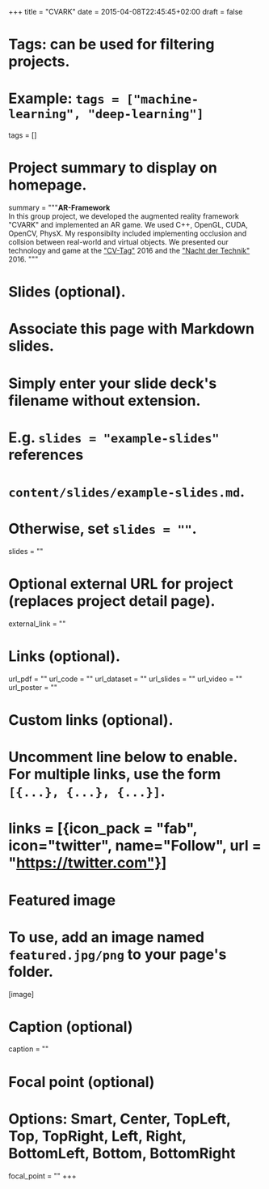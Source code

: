 +++
title = "CVARK"
date = 2015-04-08T22:45:45+02:00
draft = false

# Tags: can be used for filtering projects.
# Example: `tags = ["machine-learning", "deep-learning"]`
tags = []

# Project summary to display on homepage.
summary = """<b>AR-Framework</b><br>
In this group project, we developed the augmented reality framework "CVARK" and
implemented an AR game. We used C++, OpenGL, CUDA, OpenCV, PhysX.
My responsibilty included implementing occlusion and collsion 
between real-world and virtual objects.
We presented our technology and game at the ["CV-Tag"](https://userpages.uni-koblenz.de/~cvtag/web/) 2016
and the ["Nacht der Technik"](https://hwk-koblenz.de/presse-medien/termine-veranstaltungen/nacht-der-technik/) 2016.
"""

# Slides (optional).
#   Associate this page with Markdown slides.
#   Simply enter your slide deck's filename without extension.
#   E.g. `slides = "example-slides"` references 
#   `content/slides/example-slides.md`.
#   Otherwise, set `slides = ""`.
slides = ""

# Optional external URL for project (replaces project detail page).
external_link = ""

# Links (optional).
url_pdf = ""
url_code = ""
url_dataset = ""
url_slides = ""
url_video = ""
url_poster = ""

# Custom links (optional).
#   Uncomment line below to enable. For multiple links, use the form `[{...}, {...}, {...}]`.
# links = [{icon_pack = "fab", icon="twitter", name="Follow", url = "https://twitter.com"}]

# Featured image
# To use, add an image named `featured.jpg/png` to your page's folder. 
[image]
  # Caption (optional)
  caption = ""

  # Focal point (optional)
  # Options: Smart, Center, TopLeft, Top, TopRight, Left, Right, BottomLeft, Bottom, BottomRight
  focal_point = ""
+++
